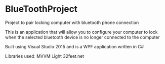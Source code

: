 # BlueToothProject
Project to pair locking computer with bluetooth phone connection

This is an application that will allow you to configure your computer to lock 
when the selected bluetooth device is no longer connected to the computer

Built using Visual Studio 2015 and is a WPF application written in C#

Libraries used:
MVVM Light
32feet.net
